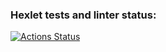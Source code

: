 ### Hexlet tests and linter status:
[![Actions Status](https://github.com/nikita31232/frontend-project-44/workflows/hexlet-check/badge.svg)](https://github.com/nikita31232/frontend-project-44/actions)